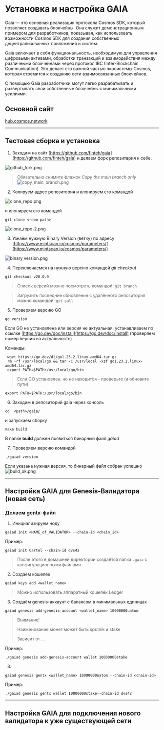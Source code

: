# Установка и настройка GAIA

Gaia — это основная реализация протокола Cosmos SDK, который позволяет создавать блокчейны. Она служит демонстрационным примером для разработчиков, показывая, как использовать возможности Cosmos SDK для создания собственных децентрализованных приложений и систем.

Gaia включает в себя функциональность, необходимую для управления цифровыми активами, обработки транзакций и взаимодействия между различными блокчейнами через протокол IBC (Inter-Blockchain Communication). Это делает его важной частью экосистемы Cosmos, которая стремится к созданию сети взаимосвязанных блокчейнов.

С помощью Gaia разработчики могут легко разрабатывать и развертывать свои собственные блокчейны с минимальными усилиями.

## Основной сайт
[hub.cosmos.network](https://hub.cosmos.network/main)

---

## Тестовая сборка и установка
1. Заходим на сайт [https://github.com/finteh/gaia](https://github.com/finteh/gaia) и делаем форк репозитария к себе.

![github_fork.png](images/gaia/github_fork.png)

> Обязательно снимите флажок _Copy the main branch only_
![copy_main_branch.png](images/gaia/copy_main_branch.png)

2. Копируем адрес репозитория и клонируем его командой 

![clone_repo.png](images/gaia/clone_repo-1.png)

и клонируем его командой
``` Shell
git clone <repo-path>
```
![clone_repo-2.png](images/gaia/clone_repo-2.png)

3. Узнаём нужную Binary Version (ветку) по адресу  [https://www.mintscan.io/cosmos/parameters/](https://www.mintscan.io/cosmos/parameters/)

![binary_version.png](images/gaia/binary_version.png)
 
4. Переключаемся на нужную версию командой _git checkout <branch>_

``` Shell
git checkout v20.0.0
```

>Список версий можно посмотреть командой: `git branch`

>Загрузить последние обновление с удалённого репозитория можно командой: `git pull `


5. Проверяем версию GO
``` Shell
go version
```
Если GO не установлена или версия не актуальная, устанавливаем по ссылке [https://go.dev/doc/install](https://go.dev/doc/install)
(проверяем номер версии на актуальность)

Команды:
``` Shell
 wget https://go.dev/dl/go1.23.2.linux-amd64.tar.gz
 rm -rf /usr/local/go && tar -C /usr/local -xzf go1.23.2.linux-amd64.tar.gz
 export PATH=$PATH:/usr/local/go/bin
```
> Если GO установлен, но не находится - проверьте (и обновите пути)
``` Shell
export PATH=$PATH:/usr/local/go/bin
```
6. Заходим в репозиторий gaia через консоль
``` Shell
cd  <path>/gaia/
```
и запускаем сборку  
``` Shell
make build
```
В папке __build__ должен появиться бинарный файл _gaiad_

7. Проверяем версию командой 
``` Shell
./gaiad version
```
Если указана нужная версия, то бинарный файл собран успешно
![build_ok.png](images/gaia/build_ok.png)

---

## Настройка GAIA для Genesis-Валидатора (новая сеть)
### Делаем gentx-файл
1. Инициализируем ноду
```Shell
gaiad init <NAME_of_VALIDATOR> --chain-id <chain_id>
```
Пример:
```Shell
gaiad init Cartel --chain-id dvs42
```
>После этого в домашней директории создаётся папка `.gaia` с конфигурационными файлами

2. Создаём кошелёк
```Shell
gaiad keys add <wallet_name>
```
> Можно использовать аппаратный кошелёк Ledger

3. Создаём genesis-аккаунт с балансом в минимальных единицах
```Shell
gaiad genesis add-genesis-account <wallet_name> 10000000uatom
```

>Внимание!
> 
>Наименование монет может быть sputnik и stake
> 
>Зависит от ... 
 

Пример:
```Shell
./gaiad genesis add-genesis-account wallet 10000000stake
```

3.
```Shell
gaiad genesis gentx <wallet_name> 10000000uatom --chain-id <chain-id>
```
Пример:
```Shell
./gaiad genesis gentx wallet 10000000stake--chain-id dvs42
```


---

## Настройка GAIA для подключения нового валидатора к уже существующей сети




